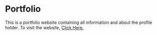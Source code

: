 # Portfolio

This is a portfolio website containing all information and about the profile holder.
To visit the website, [Click Here.](https://portfolio-rgoe.onrender.com)
